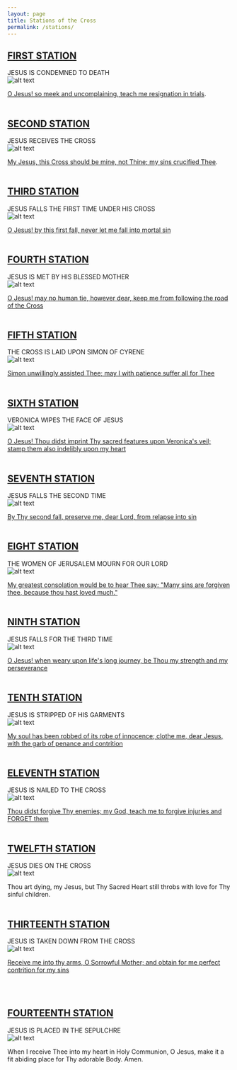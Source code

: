 ```yaml
---
layout: page
title: Stations of the Cross
permalink: /stations/
---
```


## [FIRST STATION](#first-station) ##

JESUS IS CONDEMNED TO DEATH  
![alt text](assets/images/station01.jpg)   

[O Jesus! so meek and uncomplaining, teach me resignation in trials](#second-station).
<br> <br>

## [SECOND STATION](#second-station) ##

JESUS RECEIVES THE CROSS   
![alt text](assets/images/station02.jpg)   

[My Jesus, this Cross should be mine, not Thine; my sins crucified Thee](#third-station).
<br> <br>

## [THIRD STATION](#third-station) ##

JESUS FALLS THE FIRST TIME UNDER HIS CROSS   
![alt text](assets/images/station03.jpg)   

[O Jesus! by this first fall, never let me fall into mortal sin](#fourth-station)
<br> <br>

## [FOURTH STATION](#fourth-station) ##

JESUS IS MET BY HIS BLESSED MOTHER   
![alt text](assets/images/station04.jpg)   

[O Jesus! may no human tie, however dear, keep me from following the road of the Cross](#fifth-station)
<br> <br>


## [FIFTH STATION](#fifth-station) ##

THE CROSS IS LAID UPON SIMON OF CYRENE   
![alt text](assets/images/station05.jpg)   

[Simon unwillingly assisted Thee; may I with patience suffer all for Thee](#sixth-station)
<br> <br>

## [SIXTH STATION](#sixth-station) ##

VERONICA WIPES THE FACE OF JESUS  
![alt text](assets/images/station06.jpg)   

[O Jesus! Thou didst imprint Thy sacred features upon Veronica's veil; stamp them also indelibly upon my heart](#seventh-station)
<br> <br>


## [SEVENTH STATION](#seventh-station) ##

JESUS FALLS THE SECOND TIME  
![alt text](assets/images/station07.jpg)   

[By Thy second fall, preserve me, dear Lord, from relapse into sin](#eight-station)
<br> <br>

## [EIGHT STATION](#eight-station) ##

THE WOMEN OF JERUSALEM MOURN FOR OUR LORD   
![alt text](assets/images/station08.jpg)   

[My greatest consolation would be to hear Thee say:  "Many sins are forgiven thee, because thou hast loved much."](#ninth-station)
<br> <br>

## [NINTH STATION](#ninth-station) ##

JESUS FALLS FOR THE THIRD TIME  
![alt text](assets/images/station09.jpg)   

[O Jesus!  when weary upon life's long journey, be Thou my strength and my perseverance](#tenth-station)
<br> <br>

## [TENTH STATION](#tenth-station) ##

JESUS IS STRIPPED OF HIS GARMENTS  
![alt text](assets/images/station10.jpg)   

[My soul has been robbed of its robe of innocence; clothe me, dear Jesus, with the garb of penance and contrition](#eleventh-station)
<br> <br>

## [ELEVENTH STATION](#eleventh-station) ##

JESUS IS NAILED TO THE CROSS   
![alt text](assets/images/station11.jpg)   

[Thou didst forgive Thy enemies; my God, teach me to forgive injuries and FORGET them](#twelfth-station)
<br> <br>


## [TWELFTH STATION](#twelfth-station) ##

JESUS DIES ON THE CROSS   
![alt text](assets/images/station12.jpg)   

Thou art dying, my Jesus, but Thy Sacred Heart still throbs with love for Thy sinful children.
<br> <br>
 
 
## [THIRTEENTH STATION](#thirteenth-station) ##

JESUS IS TAKEN DOWN FROM THE CROSS     
![alt text](assets/images/station13.jpg)   

[Receive me into thy arms, O Sorrowful Mother; and obtain for me perfect contrition for my sins](#fourteenth-station)

<br> <br>

## [FOURTEENTH STATION](#fourteenth-station) ##

JESUS IS PLACED IN THE SEPULCHRE   
![alt text](assets/images/station14.jpg)   

When I receive Thee into my heart in Holy Communion, O Jesus, make it a fit abiding place for Thy adorable Body.  Amen.
<br> <br>



<br><br><br><br><br><br>







